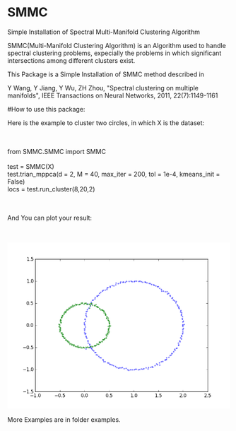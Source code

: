 # SMMC
Simple Installation of Spectral Multi-Manifold Clustering Algorithm

SMMC(Multi-Manifold Clustering Algorithm) is an Algorithm used to handle spectral clustering problems, expecially the problems in which significant intersections among different clusters exist.

This Package is a Simple Installation of SMMC method described in

Y Wang, Y Jiang, Y Wu, ZH Zhou, "Spectral clustering on multiple manifolds", IEEE Transactions on Neural Networks, 2011, 22(7):1149-1161

#How to use this package:

Here is the example to cluster two circles, in which X is the dataset:<br><br><br>

from SMMC.SMMC import SMMC<br>
<br>
test = SMMC(X)<br>
test.trian_mppca(d = 2, M = 40, max_iter = 200, tol = 1e-4, kmeans_init = False)<br>
locs = test.run_cluster(8,20,2)<br><br><br>

And You can plot your result:<br><br><br>

![Image](https://github.com/hyychong/SMMC/raw/master/examples/example3.png)


More Examples are in folder examples.






